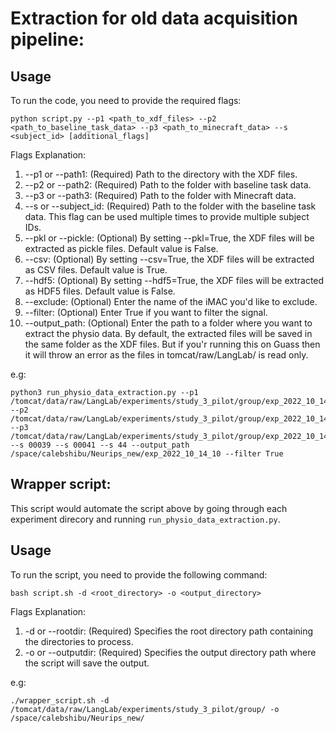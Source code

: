 # Extraction for old data acquisition pipeline:

## Usage
To run the code, you need to provide the required flags:
```
python script.py --p1 <path_to_xdf_files> --p2 <path_to_baseline_task_data> --p3 <path_to_minecraft_data> --s <subject_id> [additional_flags]
```

Flags Explanation:
1. --p1 or --path1: (Required) Path to the directory with the XDF files.
2. --p2 or --path2: (Required) Path to the folder with baseline task data.
3. --p3 or --path3: (Required) Path to the folder with Minecraft data.
4. --s or --subject_id: (Required) Path to the folder with the baseline task data. This flag can be used multiple times to provide multiple subject IDs.
5. --pkl or --pickle: (Optional) By setting --pkl=True, the XDF files will be extracted as pickle files. Default value is False.
6. --csv: (Optional) By setting --csv=True, the XDF files will be extracted as CSV files. Default value is True.
7. --hdf5: (Optional) By setting --hdf5=True, the XDF files will be extracted as HDF5 files. Default value is False.
8. --exclude: (Optional) Enter the name of the iMAC you'd like to exclude.
9. --filter: (Optional) Enter True if you want to filter the signal.
10. --output_path: (Optional) Enter the path to a folder where you want to extract the physio data. By default, the extracted files will be saved in the same folder as the XDF files. But if you'r running this on Guass then it will throw an error as the files in tomcat/raw/LangLab/ is read only. 

e.g:
```
python3 run_physio_data_extraction.py --p1 /tomcat/data/raw/LangLab/experiments/study_3_pilot/group/exp_2022_10_14_10/ --p2 /tomcat/data/raw/LangLab/experiments/study_3_pilot/group/exp_2022_10_14_10/baseline_tasks/ --p3 /tomcat/data/raw/LangLab/experiments/study_3_pilot/group/exp_2022_10_14_10/minecraft/ --s 00039 --s 00041 --s 44 --output_path /space/calebshibu/Neurips_new/exp_2022_10_14_10 --filter True
```

## Wrapper script:
This script would automate the script above by going through each experiment direcory and running `run_physio_data_extraction.py`. 

## Usage
To run the script, you need to provide the following command:
```
bash script.sh -d <root_directory> -o <output_directory>
```

Flags Explanation:
1. -d or --rootdir: (Required) Specifies the root directory path containing the directories to process.
2. -o or --outputdir: (Required) Specifies the output directory path where the script will save the output.

e.g:
```
./wrapper_script.sh -d /tomcat/data/raw/LangLab/experiments/study_3_pilot/group/ -o /space/calebshibu/Neurips_new/
```